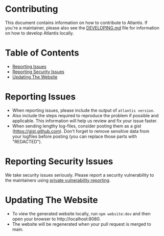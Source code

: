 # Contributing <!-- omit in toc -->

This document contains information on how to contribute to Atlantis.  If you're a maintainer, please
also see the [DEVELOPING.md](DEVELOPING.md) file for information on how to develop Atlantis locally.

# Table of Contents <!-- omit in toc -->
- [Reporting Issues](#reporting-issues)
- [Reporting Security Issues](#reporting-security-issues)
- [Updating The Website](#updating-the-website)

# Reporting Issues
* When reporting issues, please include the output of `atlantis version`.
* Also include the steps required to reproduce the problem if possible and applicable. This information will help us review and fix your issue faster.
* When sending lengthy log-files, consider posting them as a gist (https://gist.github.com). Don't forget to remove sensitive data from your logfiles before posting (you can replace those parts with "REDACTED").

# Reporting Security Issues
We take security issues seriously. Please report a security vulnerability to the maintainers using [private vulnerability reporting](https://github.com/runatlantis/atlantis/security/advisories/new).

# Updating The Website
* To view the generated website locally, run `npm website:dev` and then
open your browser to http://localhost:8080.
* The website will be regenerated when your pull request is merged to main.
